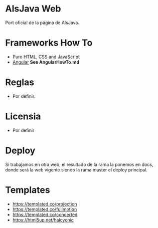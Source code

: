 # AlsJava Web

Port oficial de la página de AlsJava.

# Frameworks How To
 - Puro HTML, CSS and JavaScript
 - [Angular](https://github.com/angular/angular-cli/wiki/stories-github-pages) **See AngularHowTo.md**

# Reglas
 - Por definir.

# Licensia
 - Por definir

# Deploy
Si trabajamos en otra web, el resultado de la rama la ponemos en docs, donde será la web vigente siendo la rama master el deploy principal.

# Templates
 - https://templated.co/projection
 - https://templated.co/fullmotion
 - https://templated.co/concerted
 - https://html5up.net/halcyonic
